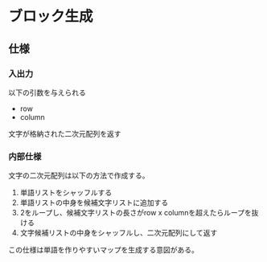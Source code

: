 # ブロック生成

## 仕様

### 入出力

以下の引数を与えられる

* row
* column

文字が格納された二次元配列を返す

### 内部仕様

文字の二次元配列は以下の方法で作成する。

1. 単語リストをシャッフルする
2. 単語リストの中身を候補文字リストに追加する
3. 2をループし、候補文字リストの長さがrow x columnを超えたらループを抜ける
4. 文字候補リストの中身をシャッフルし、二次元配列にして返す

この仕様は単語を作りやすいマップを生成する意図がある。